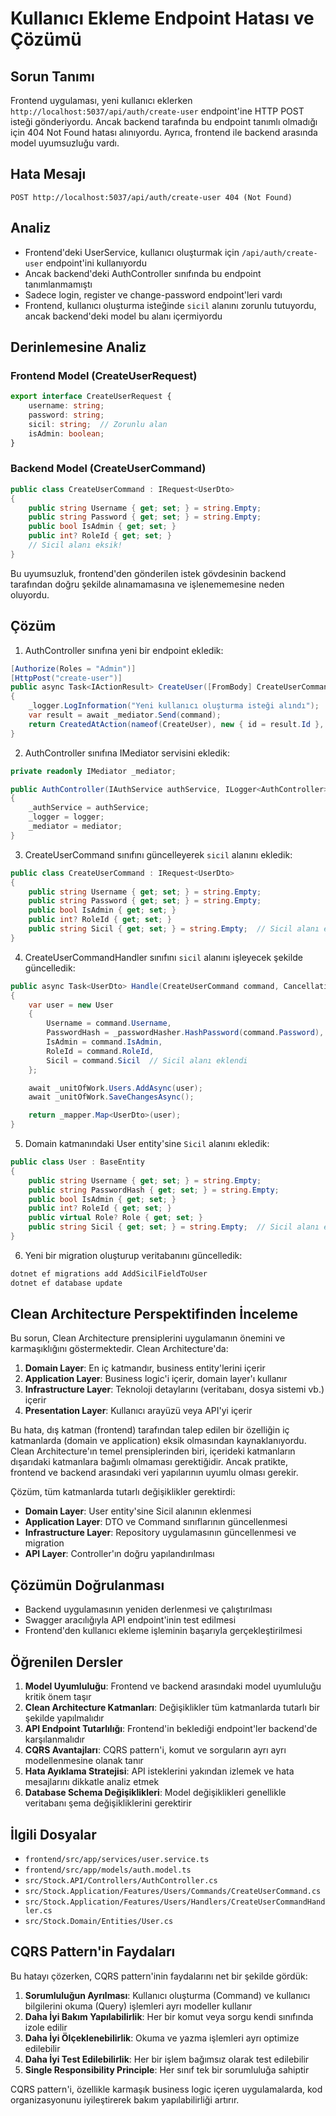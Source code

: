 # Kullanıcı Ekleme Endpoint Hatası ve Çözümü

## Sorun Tanımı
Frontend uygulaması, yeni kullanıcı eklerken `http://localhost:5037/api/auth/create-user` endpoint'ine HTTP POST isteği gönderiyordu. Ancak backend tarafında bu endpoint tanımlı olmadığı için 404 Not Found hatası alınıyordu. Ayrıca, frontend ile backend arasında model uyumsuzluğu vardı.

## Hata Mesajı
```
POST http://localhost:5037/api/auth/create-user 404 (Not Found)
```

## Analiz
- Frontend'deki UserService, kullanıcı oluşturmak için `/api/auth/create-user` endpoint'ini kullanıyordu
- Ancak backend'deki AuthController sınıfında bu endpoint tanımlanmamıştı
- Sadece login, register ve change-password endpoint'leri vardı
- Frontend, kullanıcı oluşturma isteğinde `sicil` alanını zorunlu tutuyordu, ancak backend'deki model bu alanı içermiyordu

## Derinlemesine Analiz
### Frontend Model (CreateUserRequest)
```typescript
export interface CreateUserRequest {
    username: string;
    password: string;
    sicil: string;  // Zorunlu alan
    isAdmin: boolean;
}
```

### Backend Model (CreateUserCommand)
```csharp
public class CreateUserCommand : IRequest<UserDto>
{
    public string Username { get; set; } = string.Empty;
    public string Password { get; set; } = string.Empty;
    public bool IsAdmin { get; set; }
    public int? RoleId { get; set; }
    // Sicil alanı eksik!
}
```

Bu uyumsuzluk, frontend'den gönderilen istek gövdesinin backend tarafından doğru şekilde alınamamasına ve işlenememesine neden oluyordu.

## Çözüm
1. AuthController sınıfına yeni bir endpoint ekledik:

```csharp
[Authorize(Roles = "Admin")]
[HttpPost("create-user")]
public async Task<IActionResult> CreateUser([FromBody] CreateUserCommand command)
{
    _logger.LogInformation("Yeni kullanıcı oluşturma isteği alındı");
    var result = await _mediator.Send(command);
    return CreatedAtAction(nameof(CreateUser), new { id = result.Id }, result);
}
```

2. AuthController sınıfına IMediator servisini ekledik:

```csharp
private readonly IMediator _mediator;

public AuthController(IAuthService authService, ILogger<AuthController> logger, IMediator mediator)
{
    _authService = authService;
    _logger = logger;
    _mediator = mediator;
}
```

3. CreateUserCommand sınıfını güncelleyerek `sicil` alanını ekledik:

```csharp
public class CreateUserCommand : IRequest<UserDto>
{
    public string Username { get; set; } = string.Empty;
    public string Password { get; set; } = string.Empty;
    public bool IsAdmin { get; set; }
    public int? RoleId { get; set; }
    public string Sicil { get; set; } = string.Empty;  // Sicil alanı eklendi
}
```

4. CreateUserCommandHandler sınıfını `sicil` alanını işleyecek şekilde güncelledik:

```csharp
public async Task<UserDto> Handle(CreateUserCommand command, CancellationToken cancellationToken)
{
    var user = new User
    {
        Username = command.Username,
        PasswordHash = _passwordHasher.HashPassword(command.Password),
        IsAdmin = command.IsAdmin,
        RoleId = command.RoleId,
        Sicil = command.Sicil  // Sicil alanı eklendi
    };

    await _unitOfWork.Users.AddAsync(user);
    await _unitOfWork.SaveChangesAsync();

    return _mapper.Map<UserDto>(user);
}
```

5. Domain katmanındaki User entity'sine `Sicil` alanını ekledik:

```csharp
public class User : BaseEntity
{
    public string Username { get; set; } = string.Empty;
    public string PasswordHash { get; set; } = string.Empty;
    public bool IsAdmin { get; set; }
    public int? RoleId { get; set; }
    public virtual Role? Role { get; set; }
    public string Sicil { get; set; } = string.Empty;  // Sicil alanı eklendi
}
```

6. Yeni bir migration oluşturup veritabanını güncelledik:

```bash
dotnet ef migrations add AddSicilFieldToUser
dotnet ef database update
```

## Clean Architecture Perspektifinden İnceleme

Bu sorun, Clean Architecture prensiplerini uygulamanın önemini ve karmaşıklığını göstermektedir. Clean Architecture'da:

1. **Domain Layer**: En iç katmandır, business entity'lerini içerir
2. **Application Layer**: Business logic'i içerir, domain layer'ı kullanır
3. **Infrastructure Layer**: Teknoloji detaylarını (veritabanı, dosya sistemi vb.) içerir
4. **Presentation Layer**: Kullanıcı arayüzü veya API'yi içerir

Bu hata, dış katman (frontend) tarafından talep edilen bir özelliğin iç katmanlarda (domain ve application) eksik olmasından kaynaklanıyordu. Clean Architecture'ın temel prensiplerinden biri, içerideki katmanların dışarıdaki katmanlara bağımlı olmaması gerektiğidir. Ancak pratikte, frontend ve backend arasındaki veri yapılarının uyumlu olması gerekir.

Çözüm, tüm katmanlarda tutarlı değişiklikler gerektirdi:
- **Domain Layer**: User entity'sine Sicil alanının eklenmesi
- **Application Layer**: DTO ve Command sınıflarının güncellenmesi
- **Infrastructure Layer**: Repository uygulamasının güncellenmesi ve migration
- **API Layer**: Controller'ın doğru yapılandırılması

## Çözümün Doğrulanması
- Backend uygulamasının yeniden derlenmesi ve çalıştırılması
- Swagger aracılığıyla API endpoint'inin test edilmesi
- Frontend'den kullanıcı ekleme işleminin başarıyla gerçekleştirilmesi

## Öğrenilen Dersler
1. **Model Uyumluluğu**: Frontend ve backend arasındaki model uyumluluğu kritik önem taşır
2. **Clean Architecture Katmanları**: Değişiklikler tüm katmanlarda tutarlı bir şekilde yapılmalıdır
3. **API Endpoint Tutarlılığı**: Frontend'in beklediği endpoint'ler backend'de karşılanmalıdır
4. **CQRS Avantajları**: CQRS pattern'i, komut ve sorguların ayrı ayrı modellenmesine olanak tanır
5. **Hata Ayıklama Stratejisi**: API isteklerini yakından izlemek ve hata mesajlarını dikkatle analiz etmek
6. **Database Schema Değişiklikleri**: Model değişiklikleri genellikle veritabanı şema değişikliklerini gerektirir

## İlgili Dosyalar
- `frontend/src/app/services/user.service.ts`
- `frontend/src/app/models/auth.model.ts`
- `src/Stock.API/Controllers/AuthController.cs`
- `src/Stock.Application/Features/Users/Commands/CreateUserCommand.cs`
- `src/Stock.Application/Features/Users/Handlers/CreateUserCommandHandler.cs`
- `src/Stock.Domain/Entities/User.cs`

## CQRS Pattern'in Faydaları

Bu hatayı çözerken, CQRS pattern'inin faydalarını net bir şekilde gördük:

1. **Sorumluluğun Ayrılması**: Kullanıcı oluşturma (Command) ve kullanıcı bilgilerini okuma (Query) işlemleri ayrı modeller kullanır
2. **Daha İyi Bakım Yapılabilirlik**: Her bir komut veya sorgu kendi sınıfında izole edilir
3. **Daha İyi Ölçeklenebilirlik**: Okuma ve yazma işlemleri ayrı optimize edilebilir
4. **Daha İyi Test Edilebilirlik**: Her bir işlem bağımsız olarak test edilebilir
5. **Single Responsibility Principle**: Her sınıf tek bir sorumluluğa sahiptir

CQRS pattern'i, özellikle karmaşık business logic içeren uygulamalarda, kod organizasyonunu iyileştirerek bakım yapılabilirliği artırır. 